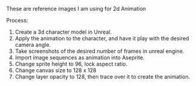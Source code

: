 These are reference images I am using for 2d Animation

Process:
1. Create a 3d character model in Unreal.
2. Apply the animation to the character, and have it play with the desired camera angle.
3. Take screenshots of the desired number of frames in unreal engine.
5. Import image sequences as animation into Aseprite.
6. Change sprite height to 96, lock aspect ratio.
7. Change canvas size to 128 x 128
8. Change layer opacity to 128, then trace over it to create the animation. 